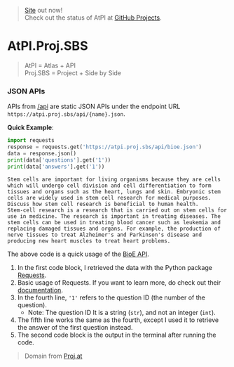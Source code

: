> [Site](https://atpi.proj.sbs) out now! <br> 
> Check out the status of AtPI at [GitHub Projects](https://github.com/users/AtlasL1/projects/6).

# AtPI.Proj.SBS
> AtPI = Atlas + API <br> Proj.SBS = Project + Side by Side <br>

### JSON APIs
APIs from [/api](https://github.com/AtlasL1/AtPI/tree/main/api) are static JSON APIs under the endpoint URL `https://atpi.proj.sbs/api/{name}.json`.

**Quick Example**:
```py
import requests
response = requests.get('https://atpi.proj.sbs/api/bioe.json')
data = response.json()
print(data['questions'].get('1'))
print(data['answers'].get('1'))
```
```
Stem cells are important for living organisms because they are cells which will undergo cell division and cell differentiation to form tissues and organs such as the heart, lungs and skin. Embryonic stem cells are widely used in stem cell research for medical purposes. Discuss how stem cell research is beneficial to human health.
Stem-cell research is a research that is carried out on stem cells for use in medicine. The research is important in treating diseases. The stem cells can be used in treating blood cancer such as leukemia and replacing damaged tissues and organs. For example, the production of nerve tissues to treat Alzheimer's and Parkinson's disease and producing new heart muscles to treat heart problems.
```
The above code is a quick usage of the [BioE API](https://atpi.proj.sbs/api/bioe.json).
1. In the first code block, I retrieved the data with the Python package [Requests](https://pypi.org/project/requests/).
2. Basic usage of Requests. If you want to learn more, do check out their [documentation](https://requests.readthedocs.io/).
3. In the fourth line, `'1'` refers to the question ID (the number of the question). 
   - Note: The question ID It is a string (`str`), and not an integer (`int`). 
4. The fifth line works the same as the fourth, except I used it to retrieve the answer of the first question instead. 
5. The second code block is the output in the terminal after running the code. 

> Domain from [Proj.at](https://github.com/proj-at)
